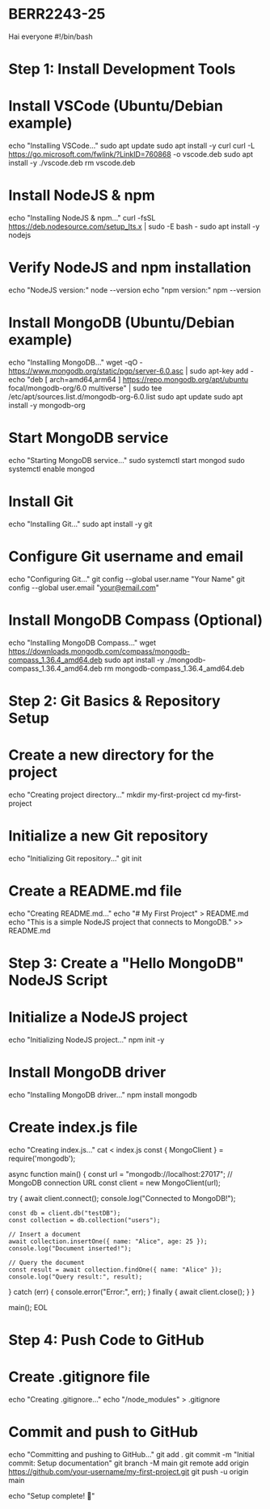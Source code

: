 # BERR2243-25
Hai everyone
#!/bin/bash

# Step 1: Install Development Tools

# Install VSCode (Ubuntu/Debian example)
echo "Installing VSCode..."
sudo apt update
sudo apt install -y curl
curl -L https://go.microsoft.com/fwlink/?LinkID=760868 -o vscode.deb
sudo apt install -y ./vscode.deb
rm vscode.deb

# Install NodeJS & npm
echo "Installing NodeJS & npm..."
curl -fsSL https://deb.nodesource.com/setup_lts.x | sudo -E bash -
sudo apt install -y nodejs

# Verify NodeJS and npm installation
echo "NodeJS version:"
node --version
echo "npm version:"
npm --version

# Install MongoDB (Ubuntu/Debian example)
echo "Installing MongoDB..."
wget -qO - https://www.mongodb.org/static/pgp/server-6.0.asc | sudo apt-key add -
echo "deb [ arch=amd64,arm64 ] https://repo.mongodb.org/apt/ubuntu focal/mongodb-org/6.0 multiverse" | sudo tee /etc/apt/sources.list.d/mongodb-org-6.0.list
sudo apt update
sudo apt install -y mongodb-org

# Start MongoDB service
echo "Starting MongoDB service..."
sudo systemctl start mongod
sudo systemctl enable mongod

# Install Git
echo "Installing Git..."
sudo apt install -y git

# Configure Git username and email
echo "Configuring Git..."
git config --global user.name "Your Name"
git config --global user.email "your@email.com"

# Install MongoDB Compass (Optional)
echo "Installing MongoDB Compass..."
wget https://downloads.mongodb.com/compass/mongodb-compass_1.36.4_amd64.deb
sudo apt install -y ./mongodb-compass_1.36.4_amd64.deb
rm mongodb-compass_1.36.4_amd64.deb

# Step 2: Git Basics & Repository Setup

# Create a new directory for the project
echo "Creating project directory..."
mkdir my-first-project
cd my-first-project

# Initialize a new Git repository
echo "Initializing Git repository..."
git init

# Create a README.md file
echo "Creating README.md..."
echo "# My First Project" > README.md
echo "This is a simple NodeJS project that connects to MongoDB." >> README.md

# Step 3: Create a "Hello MongoDB" NodeJS Script

# Initialize a NodeJS project
echo "Initializing NodeJS project..."
npm init -y

# Install MongoDB driver
echo "Installing MongoDB driver..."
npm install mongodb

# Create index.js file
echo "Creating index.js..."
cat <<EOL > index.js
const { MongoClient } = require('mongodb');

async function main() {
  const url = "mongodb://localhost:27017"; // MongoDB connection URL
  const client = new MongoClient(url);

  try {
    await client.connect();
    console.log("Connected to MongoDB!");

    const db = client.db("testDB");
    const collection = db.collection("users");

    // Insert a document
    await collection.insertOne({ name: "Alice", age: 25 });
    console.log("Document inserted!");

    // Query the document
    const result = await collection.findOne({ name: "Alice" });
    console.log("Query result:", result);
  } catch (err) {
    console.error("Error:", err);
  } finally {
    await client.close();
  }
}

main();
EOL

# Step 4: Push Code to GitHub

# Create .gitignore file
echo "Creating .gitignore..."
echo "/node_modules" > .gitignore

# Commit and push to GitHub
echo "Committing and pushing to GitHub..."
git add .
git commit -m "Initial commit: Setup documentation"
git branch -M main
git remote add origin https://github.com/your-username/my-first-project.git
git push -u origin main

echo "Setup complete! 🎉"